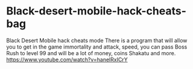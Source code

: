 # Black-desert-mobile-hack-cheats-bag
Black Desert Mobile hack cheats mode
There is a program that will allow you to get in the game immortality and attack, speed, you can pass Boss Rush to level 99 and will be a lot of money, coins Shakatu and more.
https://www.youtube.com/watch?v=hanelRxICrY
